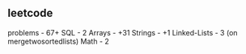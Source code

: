 ## leetcode
problems - 67+
SQL - 2
Arrays - +31
Strings - +1
Linked-Lists - 3 (on mergetwosortedlists)
Math - 2